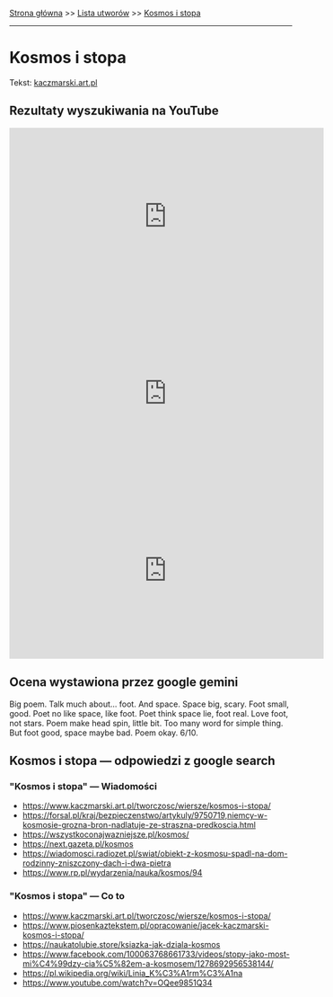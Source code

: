 [Strona główna](../index.md) >> [Lista utworów](../list.md) >> [Kosmos i stopa](222.md)

---

# Kosmos i stopa

Tekst: [kaczmarski.art.pl](https://www.kaczmarski.art.pl/tworczosc/wiersze/kosmos-i-stopa/)

## Rezultaty wyszukiwania na YouTube

<iframe width="560" height="315" src="https://www.youtube.com/embed/OQee9851Q34?si=IdontcarewhotheIRSsendsImnotpayingtaxes" title="YouTube video player" frameborder="0" allow="accelerometer; autoplay; clipboard-write; encrypted-media; gyroscope; picture-in-picture; web-share" referrerpolicy="strict-origin-when-cross-origin" allowfullscreen></iframe>

<iframe width="560" height="315" src="https://www.youtube.com/embed/ewXIReK7SMs?si=IdontcarewhotheIRSsendsImnotpayingtaxes" title="YouTube video player" frameborder="0" allow="accelerometer; autoplay; clipboard-write; encrypted-media; gyroscope; picture-in-picture; web-share" referrerpolicy="strict-origin-when-cross-origin" allowfullscreen></iframe>

<iframe width="560" height="315" src="https://www.youtube.com/embed/uIM3Bz8U52A?si=IdontcarewhotheIRSsendsImnotpayingtaxes" title="YouTube video player" frameborder="0" allow="accelerometer; autoplay; clipboard-write; encrypted-media; gyroscope; picture-in-picture; web-share" referrerpolicy="strict-origin-when-cross-origin" allowfullscreen></iframe>

## Ocena wystawiona przez google gemini

Big poem. Talk much about... foot. And space. Space big, scary. Foot small, good. Poet no like space, like foot. Poet think space lie, foot real. Love foot, not stars. Poem make head spin, little bit. Too many word for simple thing. But foot good, space maybe bad. Poem okay. 6/10.


## Kosmos i stopa — odpowiedzi z google search

### "Kosmos i stopa" — Wiadomości

- <https://www.kaczmarski.art.pl/tworczosc/wiersze/kosmos-i-stopa/>
- <https://forsal.pl/kraj/bezpieczenstwo/artykuly/9750719,niemcy-w-kosmosie-grozna-bron-nadlatuje-ze-straszna-predkoscia.html>
- <https://wszystkoconajwazniejsze.pl/kosmos/>
- <https://next.gazeta.pl/kosmos>
- <https://wiadomosci.radiozet.pl/swiat/obiekt-z-kosmosu-spadl-na-dom-rodzinny-zniszczony-dach-i-dwa-pietra>
- <https://www.rp.pl/wydarzenia/nauka/kosmos/94>

### "Kosmos i stopa" — Co to

- <https://www.kaczmarski.art.pl/tworczosc/wiersze/kosmos-i-stopa/>
- <https://www.piosenkaztekstem.pl/opracowanie/jacek-kaczmarski-kosmos-i-stopa/>
- <https://naukatolubie.store/ksiazka-jak-dziala-kosmos>
- <https://www.facebook.com/100063768661733/videos/stopy-jako-most-mi%C4%99dzy-cia%C5%82em-a-kosmosem/1278692956538144/>
- <https://pl.wikipedia.org/wiki/Linia_K%C3%A1rm%C3%A1na>
- <https://www.youtube.com/watch?v=OQee9851Q34>

